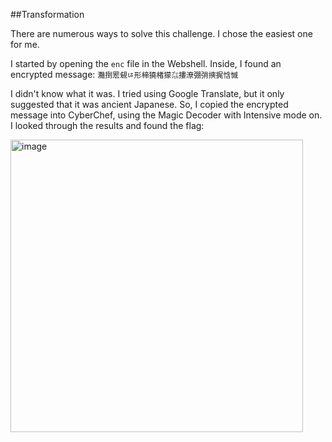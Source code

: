 ##Transformation

There are numerous ways to solve this challenge. I chose the easiest one for me.

I started by opening the `enc` file in the Webshell. Inside, I found an encrypted message:
`灩捯䍔䙻ㄶ形楴獟楮獴㌴摟潦弸弰摤捤㤷慽`


I didn't know what it was. I tried using Google Translate, but it only suggested that it was ancient Japanese. So, I copied the encrypted message into CyberChef, using the Magic Decoder with Intensive mode on. I looked through the results and found the flag:

<img width="468" alt="image" src="https://github.com/yottam205/PicoCTF-Sloutions/assets/117525375/b7baefb6-0e1c-45a1-a658-07402b87e788">
